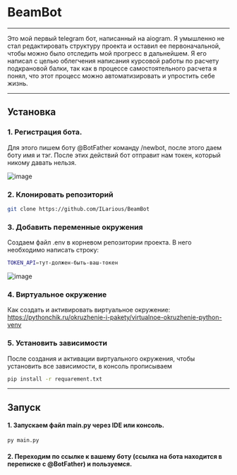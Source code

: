 # BeamBot
___
Это мой первый telegram бот, написанный на aiogram. Я умышленно не стал редактировать структуру проекта и оставил ее первоначальной, чтобы можно было отследить мой прогресс в дальнейшем.
Я его написал с целью облегчения написания курсовой работы по расчету подкрановой балки, так как в процессе самостоятельного расчета я понял, что этот процесс можно автоматизировать и упростить себе жизнь.
___

## Установка 
### 1. Регистрация бота. 
Для этого пишем боту @BotFather команду /newbot, после этого даем боту имя и тэг. После этих действий бот отправит нам токен, который никому давать нельзя.

![image](https://github.com/ILarious/BeamBot/assets/98268609/338b85e4-6998-47f3-93ed-6d9d42fd3b43)
### 2. Клонировать репозиторий

```bash
git clone https://github.com/ILarious/BeamBot
```

### 3. Добавить переменные окружения
Создаем файл .env в корневом репозитории проекта. В него необходимо написать строку:

```bash
TOKEN_API=тут-должен-быть-ваш-токен
```

![image](https://github.com/ILarious/BeamBot/assets/98268609/57026c39-7cde-4454-b2cb-c641db558b33)
### 4. Виртуальное окружение
Как создать и активировать виртуальное окружение: https://pythonchik.ru/okruzhenie-i-pakety/virtualnoe-okruzhenie-python-venv
### 5. Установить зависимости
После создания и активации виртуального окружения, чтобы установить все зависимости, в консоль прописываем 

```bash
pip install -r requarement.txt
```
    
___
## Запуск
#### 1. Запускаем файл main.py через IDE или консоль.
```bash
py main.py
```
#### 2. Переходим по ссылке к вашему боту (ссылка на бота находится в переписке с @BotFather) и пользуемся. 
